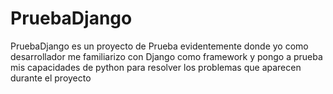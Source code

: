 # PruebaDjango
PruebaDjango es un proyecto de Prueba evidentemente
donde yo como desarrollador me familiarizo con Django como framework
y pongo a prueba mis capacidades de python para resolver los problemas
que aparecen durante el proyecto
